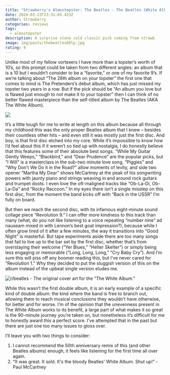 ```yaml
---
title: "Strawberry's Almostopster: The Beatles - The Beatles (White Album)"
date: 2024-03-23T23:31:03.423Z
author: Strawberry
categories: reviews
tags:
  - almostopster
description: A surprise stone cold classic pick coming from strawb
image: img/posts/thebeatles68lp.jpg
rating: 9
---
```

<!--StartFragment-->

Unlike most of my fellow vortexers I have more than a topster’s worth of 10’s, so this prompt could be taken from two different angles: an album that is a 10 but I wouldn’t consider to be a “favorite,” or one of my favorite 9’s. If we’re talking about “The 26th album on your topster” the first one that comes to mind is The Pretenders’s debut album, which has just missed my topster two years in a row. But if the pick should be “An album you love but is flawed just enough to not make it to your topster” then I can think of no better flawed masterpiece than the self-titled album by The Beatles (AKA The White Album).

![](img/posts/thebeatles68lp.jpg)

It’s a little tough for me to write at length on this album because all through my childhood this was the only proper Beatles album that I knew – besides their countless other hits – and even still it was mostly just the first disc. And boy, is that first disc etched into my core. While it’s impossible to know how I’d feel about this if it weren’t so tied up with nostalgia, I do honestly believe that this features some of their absolute best songs. “While My Guitar Gently Weeps,” “Blackbird,” and “Dear Prudence” are the popular picks, but “I Will” is a masterclass in the sub-two minute love song, “Piggies” and “Why Don’t We Do it in the Road?” allow moments of levity, and side two opener “Martha My Dear” shows McCartney at the peak of his songwriting powers with jaunty piano and strings weaving in and around rock guitars and trumpet doots. I even love the oft-maligned tracks like “Ob-La-Di, Ob-La-Da” and “Rocky Raccoon.” In my eyes there isn’t a single misstep on this first disc, from the moment the band kicks off with “Back in the USSR” I’m fully on board. 



But then we reach the second disc, with its infamous eight-minute sound collage piece “Revolution 9.” I can offer more kindness to this track than many (what, do you not like listening to a voice repeating “number nine” ad nauseam mixed in with Lennon’s best goat impression?), because while I often grow tired of it after a few minutes, the way it transitions into “Good Night” is masterful. But tape experiments aside there are too many songs that fail to live up to the bar set by the first disc, whether that’s from overstaying their welcome (“Yer Blues,” “Helter Skelter”) or simply being less engaging or memorable (“Long, Long, Long,” “Cry Baby Cry”). And I’m sure this will piss off any boomer reading this, but I’ve never cared for “Revolution 1.” Why they decided to put the sluggish version of this on the album instead of the upbeat single version eludes me. 

<!--StartFragment-->

![r/beatles - The original cover art for the "The White Album."](https://external-preview.redd.it/Idqb3HUvSTiU5r708Jq4ovQNgosRqQ0wcJmVoil-L58.jpg?auto=webp&s=935e2a801d4a881cdbb25bed5232f9e718198104)

<!--EndFragment-->

While this wasn’t the first double album, it is an early example of a specific kind of double album: the kind where the band is free to branch out, allowing them to reach musical conclusions they wouldn’t have otherwise, for better and for worse. I’m of the opinion that the unevenness present in The White Album works to its benefit, a large part of what makes it so great is the 90-minute journey you’re taken on, but nonetheless it’s difficult for me to honestly award this a perfect score. I’ve attempted that in the past but there are just one too many issues to gloss over. 



I’ll leave you with two things to consider:



1. I cannot recommend the 50th anniversary remix of this (and other Beatles albums) enough, it feels like listening for the first time all over again.
2. “It was great. It sold. It's the bloody Beatles' White Album. Shut up!” - Paul McCartney

<!--EndFragment-->